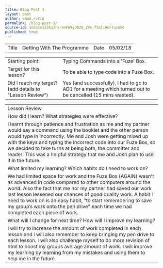 ```yaml
---
title: Blog Post 3
layout: post
author: emad.rafiq
permalink: /blog-post-3/
source-id: 1mZSce1236qJrx-mmFW9yoD2O_iWe_75mliHdFluvGk0
published: true
---
```

<table>
  <tr>
    <td>Title</td>
    <td>Getting With The Programme</td>
    <td>Date</td>
    <td>05/02/18</td>
  </tr>
</table>


<table>
  <tr>
    <td>Starting point:</td>
    <td>Typing Commands into a 'Fuze' Box.</td>
  </tr>
  <tr>
    <td>Target for this lesson?</td>
    <td>To be able to type code into a Fuze Box.</td>
  </tr>
  <tr>
    <td>Did I reach my target? 
(add details to "Lesson Review")</td>
    <td>Yes (and successfully), I had to go to AD1 for a meeting which turned out to be cancelled (15 mins wasted).</td>
  </tr>
</table>


 

<table>
  <tr>
    <td>Lesson Review</td>
  </tr>
  <tr>
    <td>How did I learn? What strategies were effective? </td>
  </tr>
  <tr>
    <td>I learnt through patience and frustration as me and my partner would say a command using the booklet and the other person would type in incorrectly. Me and Josh were getting mixed up with the keys and typing the incorrect code into our Fuze Box, so we decided to take turns at being both, the committer and reader. This was a helpful strategy that me and Josh plan to use it in the future.</td>
  </tr>
  <tr>
    <td>What limited my learning? Which habits do I need to work on? </td>
  </tr>
  <tr>
    <td>We had limited space for work and the Fuze Box (AGAIN) wasn't as advanced in code compared to other computers around the world. Also the fact that me nor my partner had saved our work last lesson lessened our chances of good quality work. A habit I need to work on is an easy habit, "to start remembering to save my group’s work onto the pen drive" each time we had completed each piece of work.</td>
  </tr>
  <tr>
    <td>What will I change for next time? How will I improve my learning?</td>
  </tr>
  <tr>
    <td>I will try to increase the amount of work completed in each lesson and I will also remember to keep bringing my pen drive to each lesson. I will also challenge myself to do more revision of html to boost my groups average amount of work. I will improve my learning by learning from my mistakes and using them to help me in the future.</td>
  </tr>
</table>


